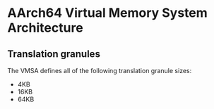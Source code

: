 # AArch64 Virtual Memory System Architecture

## Translation granules

The VMSA defines all of the following translation granule sizes:
- 4KB
- 16KB
- 64KB

